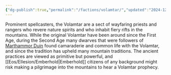 ```yaml
---
{"dg-publish":true,"permalink":"/factions/volamtar/","updated":"2024-12-23T00:28:21.805-05:00"}
---
```


Prominent spellcasters, the Volamtar are a sect of wayfaring priests and rangers who revere nature spirits and who inhabit fiery rifts in the mountains. While the original Volamtar have been around since the First Age, during the Second Age many dwarves that were followers of [Marthammor Duin](https://forgottenrealms.fandom.com/wiki/Marthammor_Duin) found camaraderie and common life with the Volamtar, and since the tradition has upheld many mountain traditions. The ancient practices are viewed as primitive but powerful, and [[Eos/Ellesion/Emberhold\|Emberhold]] citizens of any background might risk making a pilgrimage into the mountains to hear a Volamtar prophecy.